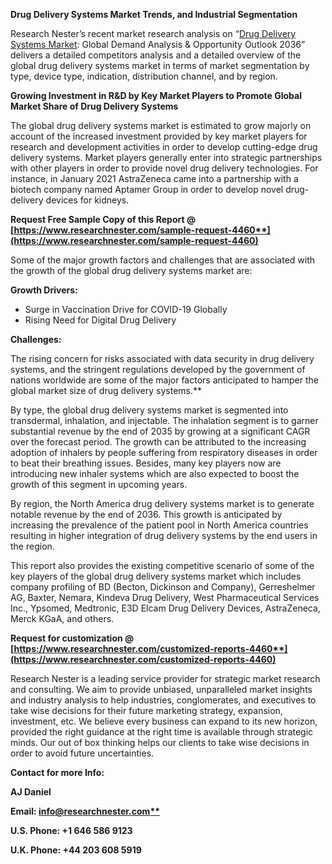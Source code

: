 ﻿**Drug Delivery Systems Market Trends, and Industrial Segmentation**

Research Nester’s recent market research analysis on “[Drug Delivery Systems Market](https://www.researchnester.com/reports/drug-delivery-systems-market/4460): Global Demand Analysis & Opportunity Outlook 2036” delivers a detailed competitors analysis and a detailed overview of the global drug delivery systems market in terms of market segmentation by type, device type, indication, distribution channel, and by region. 

**Growing Investment in R&D by Key Market Players to Promote Global Market Share of Drug Delivery Systems**

The global drug delivery systems market is estimated to grow majorly on account of the increased investment provided by key market players for research and development activities in order to develop cutting-edge drug delivery systems. Market players generally enter into strategic partnerships with other players in order to provide novel drug delivery technologies. For instance, in January 2021 AstraZeneca came into a partnership with a biotech company named Aptamer Group in order to develop novel drug-delivery devices for kidneys. 

**Request Free Sample Copy of this Report @ [https://www.researchnester.com/sample-request-4460**](https://www.researchnester.com/sample-request-4460)**

Some of the major growth factors and challenges that are associated with the growth of the global drug delivery systems market are:

**Growth Drivers:**

- Surge in Vaccination Drive for COVID-19 Globally
- Rising Need for Digital Drug Delivery

**Challenges:**

The rising concern for risks associated with data security in drug delivery systems, and the stringent regulations developed by the government of nations worldwide are some of the major factors anticipated to hamper the global market size of drug delivery systems.** 

By type, the global drug delivery systems market is segmented into transdermal, inhalation, and injectable. The inhalation segment is to garner substantial revenue by the end of 2035 by growing at a significant CAGR over the forecast period. The growth can be attributed to the increasing adoption of inhalers by people suffering from respiratory diseases in order to beat their breathing issues. Besides, many key players now are introducing new inhaler systems which are also expected to boost the growth of this segment in upcoming years. 

By region, the North America drug delivery systems market is to generate notable revenue by the end of 2036. This growth is anticipated by increasing the prevalence of the patient pool in North America countries resulting in higher integration of drug delivery systems by the end users in the region. 

This report also provides the existing competitive scenario of some of the key players of the global drug delivery systems market which includes company profiling of BD (Becton, Dickinson and Company), Gerreshelmer AG, Baxter, Nemara, Kindeva Drug Delivery, West Pharmaceutical Services Inc., Ypsomed, Medtronic, E3D Elcam Drug Delivery Devices, AstraZeneca, Merck KGaA, and others.      

**Request for customization @ [https://www.researchnester.com/customized-reports-4460**](https://www.researchnester.com/customized-reports-4460)**

Research Nester is a leading service provider for strategic market research and consulting. We aim to provide unbiased, unparalleled market insights and industry analysis to help industries, conglomerates, and executives to take wise decisions for their future marketing strategy, expansion, investment, etc. We believe every business can expand to its new horizon, provided the right guidance at the right time is available through strategic minds. Our out of box thinking helps our clients to take wise decisions in order to avoid future uncertainties.

**Contact for more Info:**

**AJ Daniel**

**Email: [info@researchnester.com**](mailto:info@researchnester.com)**

**U.S. Phone: +1 646 586 9123** 

**U.K. Phone: +44 203 608 5919**

